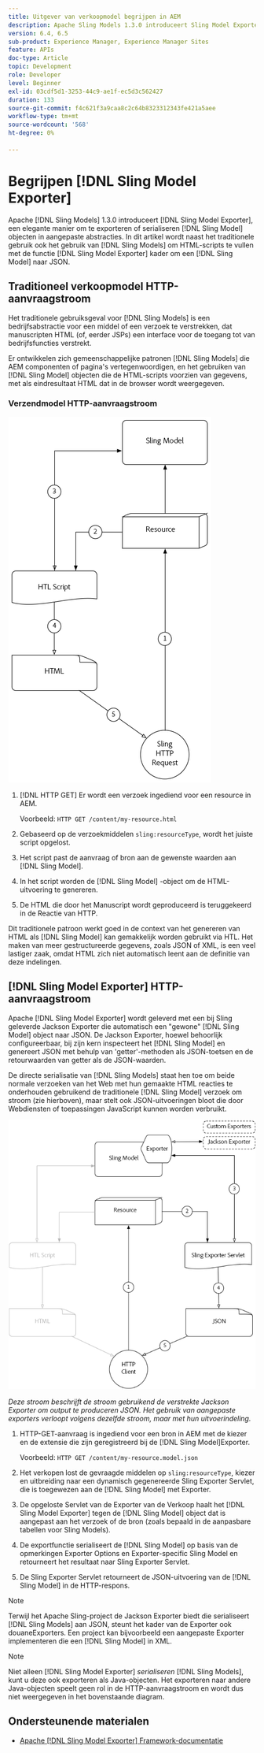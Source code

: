 ```yaml
---
title: Uitgever van verkoopmodel begrijpen in AEM
description: Apache Sling Models 1.3.0 introduceert Sling Model Exporter, een elegante manier om Sling Model voorwerpen in douaneabstracties uit te voeren of in series te vervaardigen. In dit artikel wordt naast het traditionele gebruik van Sling Models de HTML-scripts gevuld met behulp van het Sling Model Exporter-framework om een Sling Model in JSON te serialiseren.
version: 6.4, 6.5
sub-product: Experience Manager, Experience Manager Sites
feature: APIs
doc-type: Article
topic: Development
role: Developer
level: Beginner
exl-id: 03cdf5d1-3253-44c9-ae1f-ec5d3c562427
duration: 133
source-git-commit: f4c621f3a9caa8c2c64b8323312343fe421a5aee
workflow-type: tm+mt
source-wordcount: '568'
ht-degree: 0%

---
```


# Begrijpen [!DNL Sling Model Exporter]

Apache [!DNL Sling Models] 1.3.0 introduceert [!DNL Sling Model Exporter], een elegante manier om te exporteren of serialiseren [!DNL Sling Model] objecten in aangepaste abstracties. In dit artikel wordt naast het traditionele gebruik ook het gebruik van [!DNL Sling Models] om HTML-scripts te vullen met de functie [!DNL Sling Model Exporter] kader om een [!DNL Sling Model] naar JSON.

## Traditioneel verkoopmodel HTTP-aanvraagstroom

Het traditionele gebruiksgeval voor [!DNL Sling Models] is een bedrijfsabstractie voor een middel of een verzoek te verstrekken, dat manuscripten HTML (of, eerder JSPs) een interface voor de toegang tot van bedrijfsfuncties verstrekt.

Er ontwikkelen zich gemeenschappelijke patronen [!DNL Sling Models] die AEM componenten of pagina&#39;s vertegenwoordigen, en het gebruiken van [!DNL Sling Model] objecten die de HTML-scripts voorzien van gegevens, met als eindresultaat HTML dat in de browser wordt weergegeven.

### Verzendmodel HTTP-aanvraagstroom

![Aanvraagstroom voor verkoopmodel](./assets/understand-sling-model-exporter/sling-model-request-flow.png)

1. [!DNL HTTP GET] Er wordt een verzoek ingediend voor een resource in AEM.

   Voorbeeld: `HTTP GET /content/my-resource.html`

1. Gebaseerd op de verzoekmiddelen `sling:resourceType`, wordt het juiste script opgelost.

1. Het script past de aanvraag of bron aan de gewenste waarden aan [!DNL Sling Model].

1. In het script worden de [!DNL Sling Model] -object om de HTML-uitvoering te genereren.

1. De HTML die door het Manuscript wordt geproduceerd is teruggekeerd in de Reactie van HTTP.

Dit traditionele patroon werkt goed in de context van het genereren van HTML als [!DNL Sling Model] kan gemakkelijk worden gebruikt via HTL. Het maken van meer gestructureerde gegevens, zoals JSON of XML, is een veel lastiger zaak, omdat HTML zich niet automatisch leent aan de definitie van deze indelingen.

## [!DNL Sling Model Exporter] HTTP-aanvraagstroom

Apache [!DNL Sling Model Exporter] wordt geleverd met een bij Sling geleverde Jackson Exporter die automatisch een &quot;gewone&quot; [!DNL Sling Model] object naar JSON. De Jackson Exporter, hoewel behoorlijk configureerbaar, bij zijn kern inspecteert het [!DNL Sling Model] en genereert JSON met behulp van &#39;getter&#39;-methoden als JSON-toetsen en de retourwaarden van getter als de JSON-waarden.

De directe serialisatie van [!DNL Sling Models] staat hen toe om beide normale verzoeken van het Web met hun gemaakte HTML reacties te onderhouden gebruikend de traditionele [!DNL Sling Model] verzoek om stroom (zie hierboven), maar stelt ook JSON-uitvoeringen bloot die door Webdiensten of toepassingen JavaScript kunnen worden verbruikt.

![HTTP-aanvraagstroom Sling Model Exporter](./assets/understand-sling-model-exporter/sling-model-exporter-request-flow.png)

*Deze stroom beschrijft de stroom gebruikend de verstrekte Jackson Exporter om output te produceren JSON. Het gebruik van aangepaste exporters verloopt volgens dezelfde stroom, maar met hun uitvoerindeling.*

1. HTTP-GET-aanvraag is ingediend voor een bron in AEM met de kiezer en de extensie die zijn geregistreerd bij de [!DNL Sling Model]Exporter.

   Voorbeeld: `HTTP GET /content/my-resource.model.json`

1. Het verkopen lost de gevraagde middelen op `sling:resourceType`, kiezer en uitbreiding naar een dynamisch gegenereerde Sling Exporter Servlet, die is toegewezen aan de [!DNL Sling Model] met Exporter.
1. De opgeloste Servlet van de Exporter van de Verkoop haalt het [!DNL Sling Model Exporter] tegen de [!DNL Sling Model] object dat is aangepast aan het verzoek of de bron (zoals bepaald in de aanpasbare tabellen voor Sling Models).
1. De exportfunctie serialiseert de [!DNL Sling Model] op basis van de opmerkingen Exporter Options en Exporter-specific Sling Model en retourneert het resultaat naar Sling Exporter Servlet.
1. De Sling Exporter Servlet retourneert de JSON-uitvoering van de [!DNL Sling Model] in de HTTP-respons.

>[!NOTE]
>
>Terwijl het Apache Sling-project de Jackson Exporter biedt die serialiseert [!DNL Sling Models] aan JSON, steunt het kader van de Exporter ook douaneExporters. Een project kan bijvoorbeeld een aangepaste Exporter implementeren die een [!DNL Sling Model] in XML.

>[!NOTE]
>
>Niet alleen [!DNL Sling Model Exporter] *serialiseren* [!DNL Sling Models], kunt u deze ook exporteren als Java-objecten. Het exporteren naar andere Java-objecten speelt geen rol in de HTTP-aanvraagstroom en wordt dus niet weergegeven in het bovenstaande diagram.

## Ondersteunende materialen

* [Apache [!DNL Sling Model Exporter] Framework-documentatie](https://sling.apache.org/documentation/bundles/models.html#exporter-framework-since-130)
